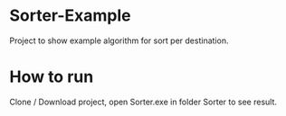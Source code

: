 # Sorter-Example
Project to show example algorithm for sort per destination.

# How to run
Clone / Download project, open Sorter.exe in folder Sorter to see result.
